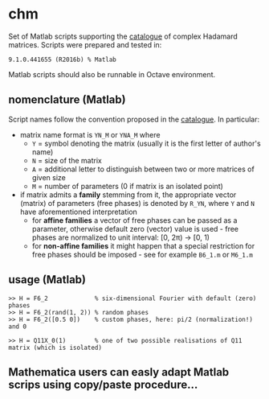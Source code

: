 # chm

Set of Matlab scripts supporting the [catalogue](http://chaos.if.uj.edu.pl/~karol/hadamard/) of complex Hadamard matrices. Scripts were prepared and tested in:
```
9.1.0.441655 (R2016b) % Matlab
```
Matlab scripts should also be runnable in Octave environment.

## nomenclature (Matlab)

Script names follow the convention proposed in the [catalogue](http://chaos.if.uj.edu.pl/~karol/hadamard/?q=theory#notation). In particular:
- matrix name format is `YN_M` or `YNA_M` where
  - `Y` = symbol denoting the matrix (usually it is the first letter of author's name)
  - `N` = size of the matrix
  - `A` = additional letter to distinguish between two or more matrices of given size
  - `M` = number of parameters (0 if matrix is an isolated point)
- if matrix admits a **family** stemming from it, the appropriate vector (matrix) of parameters (free phases) is denoted by `R_YN`, where `Y` and `N` have aforementioned interpretation
  - for **affine families** a vector of free phases can be passed as a parameter, otherwise default zero (vector) value is used - free phases are normalized to unit interval: [0, 2&pi;) &rarr; [0, 1)
  - for **non-affine families** it might happen that a special restriction for free phases should be imposed - see for example `B6_1.m` or `M6_1.m`

## usage (Matlab)
```
>> H = F6_2             % six-dimensional Fourier with default (zero) phases
>> H = F6_2(rand(1, 2)) % random phases
>> H = F6_2([0.5 0])    % custom phases, here: pi/2 (normalization!) and 0

>> H = Q11X_0(1)        % one of two possible realisations of Q11 matrix (which is isolated)
```

## Mathematica users can easly adapt Matlab scrips using copy/paste procedure...
